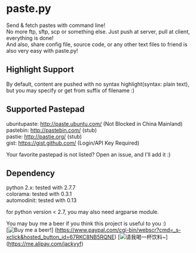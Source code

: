 paste.py
========

Send & fetch pastes with command line!  
No more ftp, sftp, scp or something else. Just push at server, pull at 
client, everything is done!  
And also, share config file, source code, or any other text files to 
friend is also very easy with paste.py!

Highlight Support
----------------

By default, content are pushed with no syntax highlight(syntax: plain 
text), but you may specify or get from suffix of filename :)

Supported Pastepad
------------------

ubuntupaste:	http://paste.ubuntu.com/ (Not Blocked in China 
Mainland)  
pastebin:		http://pastebin.com/ (stub)  
pastie:			http://pastie.org/ (stub)  
gist:           https://gist.github.com/ (Login/API Key Required)

Your favorite pastepad is not listed? Open an issue, and I'll add it :)

Dependency
----------

python 2.x:	    tested with 2.7.7  
colorama:       tested with 0.3.1  
automodinit:    tested with 0.13

for python version < 2.7, you may also need argparse module.

You may buy me a beer if you think this project is useful to you :)  
[![Buy me a beer!](https://www.paypal.com/en_US/i/btn/btn_donate_LG.gif)]
(https://www.paypal.com/cgi-bin/webscr?cmd=_s-xclick&hosted_button_id=67RKC8NB5RQNE)
[![请我喝一杯饮料~](https://cdn.jackyyf.me/images/alipay.png)]
(https://me.alipay.com/jackyyf)
